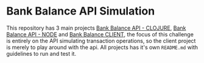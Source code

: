 # Bank Balance API Simulation

This repository has 3 main projects [Bank Balance API - CLOJURE](bank-balance-api), [Bank Balance API - NODE](bank-balance-api-node) and [Bank Balance CLIENT](client), the focus of this challenge is entirely on the API simulating transaction operations, so the client project is merely to play around with the api. All projects has it's own `README.md` with guidelines to run and test it.
